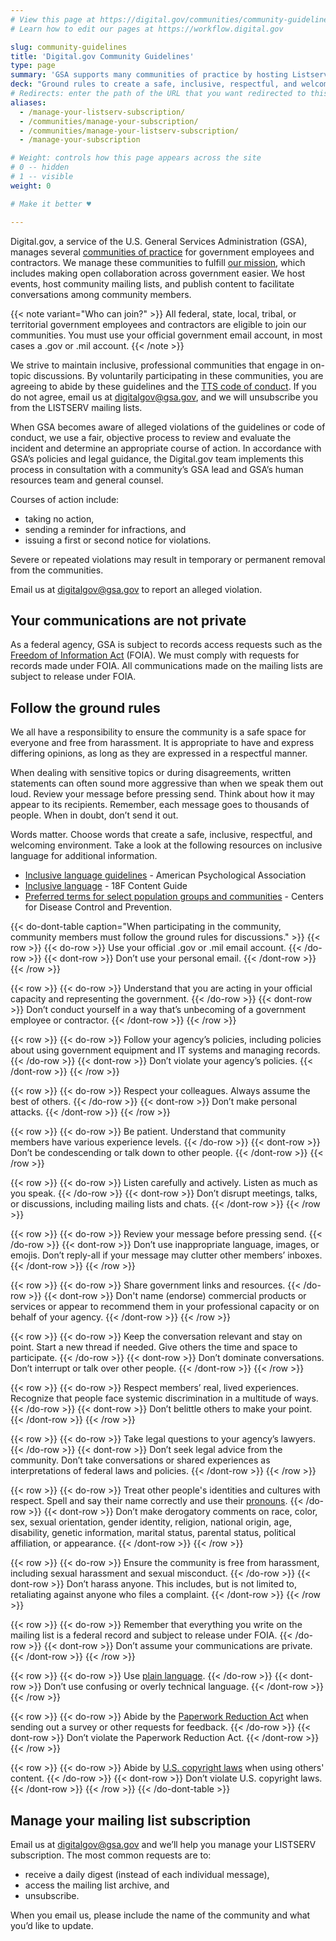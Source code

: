 ```yaml
---
# View this page at https://digital.gov/communities/community-guidelines
# Learn how to edit our pages at https://workflow.digital.gov

slug: community-guidelines
title: 'Digital.gov Community Guidelines'
type: page
summary: 'GSA supports many communities of practice by hosting Listservs which provide our Digital.gov community with an easy way to collaborate, ask questions, and share information.'
deck: "Ground rules to create a safe, inclusive, respectful, and welcoming environment"
# Redirects: enter the path of the URL that you want redirected to this page. The 4th one is temporary until we can build 2nd page
aliases:
  - /manage-your-listserv-subscription/
  - /communities/manage-your-subscription/
  - /communities/manage-your-listserv-subscription/
  - /manage-your-subscription

# Weight: controls how this page appears across the site
# 0 -- hidden
# 1 -- visible
weight: 0

# Make it better ♥

---
```


Digital.gov, a service of the U.S. General Services Administration (GSA), manages several [communities of practice](https://digital.gov/communities/) for government employees and contractors. We manage these communities to fulfill [our mission](https://digital.gov/about/), which includes making open collaboration across government easier. We host events, host community mailing lists, and publish content to facilitate conversations among community members.

{{< note variant="Who can join?" >}}
All federal, state, local, tribal, or territorial government employees and contractors are eligible to join our communities. You must use your official government email account, in most cases a .gov or .mil account.
{{< /note >}}

We strive to maintain inclusive, professional communities that engage in on-topic discussions. By voluntarily participating in these communities, you are agreeing to abide by these guidelines and the [TTS code of conduct](https://handbook.tts.gsa.gov/about-us/code-of-conduct/). If you do not agree, email us at [digitalgov@gsa.gov](mailto:digitalgov@gsa.gov), and we will unsubscribe you from the LISTSERV mailing lists.

When GSA becomes aware of alleged violations of the guidelines or code of conduct, we use a fair, objective process to review and evaluate the incident and determine an appropriate course of action. In accordance with GSA’s policies and legal guidance, the Digital.gov team implements this process in consultation with a community’s GSA lead and GSA’s human resources team and general counsel.

Courses of action include:
* taking no action,
* sending a reminder for infractions, and
* issuing a first or second notice for violations.

Severe or repeated violations may result in temporary or permanent removal from the communities.

Email us at [digitalgov@gsa.gov](mailto:digitalgov@gsa.gov) to report an alleged violation.

## Your communications are not private

As a federal agency, GSA is subject to records access requests such as the [Freedom of Information Act](https://www.gsa.gov/reference/freedom-of-information-act-foia) (FOIA). We must comply with requests for records made under FOIA. All communications made on the mailing lists are subject to release under FOIA.

## Follow the ground rules

We all have a responsibility to ensure the community is a safe space for everyone and free from harassment. It is appropriate to have and express differing opinions, as long as they are expressed in a respectful manner.

When dealing with sensitive topics or during disagreements, written statements can often sound more aggressive than when we speak them out loud. Review your message before pressing send. Think about how it may appear to its recipients. Remember, each message goes to thousands of people. When in doubt, don’t send it out.

Words matter. Choose words that create a safe, inclusive, respectful, and welcoming environment. Take a look at the following resources on inclusive language for additional information.

* [Inclusive language guidelines](https://www.apa.org/about/apa/equity-diversity-inclusion/language-guidelines) - American Psychological Association
* [Inclusive language](https://content-guide.18f.gov/our-style/inclusive-language/) - 18F Content Guide
* [Preferred terms for select population groups and communities](https://www.cdc.gov/healthcommunication/Preferred_Terms.html) - Centers for Disease Control and Prevention.


{{< do-dont-table caption="When participating in the community, community members must follow the ground rules for discussions." >}}
  {{< row >}}
    {{< do-row >}} Use your official .gov or .mil email account. {{< /do-row >}}
    {{< dont-row >}} Don’t use your personal email. {{< /dont-row >}}
  {{< /row >}}

  {{< row >}}
    {{< do-row >}} Understand that you are acting in your official capacity and representing the government. {{< /do-row >}}
    {{< dont-row >}} Don’t conduct yourself in a way that’s unbecoming of a government employee or contractor. {{< /dont-row >}}
  {{< /row >}}

  {{< row >}}
    {{< do-row >}} Follow your agency’s policies, including policies about using government equipment and IT systems and managing records. {{< /do-row >}}
    {{< dont-row >}} Don’t violate your agency’s policies. {{< /dont-row >}}
  {{< /row >}}

  {{< row >}}
    {{< do-row >}} Respect your colleagues. Always assume the best of others. {{< /do-row >}}
    {{< dont-row >}} Don’t make personal attacks. {{< /dont-row >}}
  {{< /row >}}

  {{< row >}}
    {{< do-row >}} Be patient. Understand that community members have various experience levels. {{< /do-row >}}
    {{< dont-row >}} Don’t be condescending or talk down to other people. {{< /dont-row >}}
  {{< /row >}}

  {{< row >}}
    {{< do-row >}} Listen carefully and actively. Listen as much as you speak. {{< /do-row >}}
    {{< dont-row >}} Don’t disrupt meetings, talks, or discussions, including mailing lists and chats. {{< /dont-row >}}
  {{< /row >}}

  {{< row >}}
    {{< do-row >}} Review your message before pressing send. {{< /do-row >}}
    {{< dont-row >}} Don’t use inappropriate language, images, or emojis. Don’t reply-all if your message may clutter other members’ inboxes. {{< /dont-row >}}
  {{< /row >}}

  {{< row >}}
    {{< do-row >}} Share government links and resources. {{< /do-row >}}
    {{< dont-row >}} Don't name (endorse) commercial products or services or appear to recommend them in your professional capacity or on behalf of your agency. {{< /dont-row >}}
  {{< /row >}}

  {{< row >}}
    {{< do-row >}} Keep the conversation relevant and stay on point. Start a new thread if needed. Give others the time and space to participate. {{< /do-row >}}
    {{< dont-row >}} Don’t dominate conversations. Don’t interrupt or talk over other people. {{< /dont-row >}}
  {{< /row >}}

  {{< row >}}
    {{< do-row >}} Respect members’ real, lived experiences. Recognize that people face systemic discrimination in a multitude of ways. {{< /do-row >}}
    {{< dont-row >}} Don’t belittle others to make your point. {{< /dont-row >}}
  {{< /row >}}

  {{< row >}}
    {{< do-row >}} Take legal questions to your agency’s lawyers. {{< /do-row >}}
    {{< dont-row >}} Don’t seek legal advice from the community. Don’t take conversations or shared experiences as interpretations of federal laws and policies. {{< /dont-row >}}
  {{< /row >}}

  {{< row >}}
    {{< do-row >}} Treat other people's identities and cultures with respect. Spell and say their name correctly and use their [pronouns](https://digital.gov/resources/an-introduction-to-pronouns/). {{< /do-row >}}
    {{< dont-row >}} Don’t make derogatory comments on race, color, sex, sexual orientation, gender identity, religion, national origin, age, disability, genetic information, marital status, parental status, political affiliation, or appearance. {{< /dont-row >}}
  {{< /row >}}

  {{< row >}}
    {{< do-row >}} Ensure the community is free from harassment, including sexual harassment and sexual misconduct. {{< /do-row >}}
    {{< dont-row >}} Don’t harass anyone. This includes, but is not limited to, retaliating against anyone who files a complaint. {{< /dont-row >}}
  {{< /row >}}

  {{< row >}}
    {{< do-row >}} Remember that everything you write on the mailing list is a federal record and subject to release under FOIA. {{< /do-row >}}
    {{< dont-row >}} Don’t assume your communications are private. {{< /dont-row >}}
  {{< /row >}}

  {{< row >}}
    {{< do-row >}} Use <a href="https://www.plainlanguage.gov/" class="usa-link usa-link--external">plain language</a>. {{< /do-row >}}
    {{< dont-row >}} Don’t use confusing or overly technical language. {{< /dont-row >}}
  {{< /row >}}

  {{< row >}}
    {{< do-row >}} Abide by the <a href="https://pra.digital.gov/" class="usa-link usa-link--external">Paperwork Reduction Act</a> when sending out a survey or other requests for feedback. {{< /do-row >}}
    {{< dont-row >}} Don’t violate the Paperwork Reduction Act. {{< /dont-row >}}
  {{< /row >}}

  {{< row >}}
    {{< do-row >}} Abide by <a href="https://www.usa.gov/government-works" class="usa-link usa-link--external">U.S. copyright laws</a> when using others' content. {{< /do-row >}}
    {{< dont-row >}} Don’t violate U.S. copyright laws. {{< /dont-row >}}
  {{< /row >}}
{{< /do-dont-table >}}

## Manage your mailing list subscription
Email us at [digitalgov@gsa.gov](mailto:digitalgov@gsa.gov) and we’ll help you manage your LISTSERV subscription. The most common requests are to:
* receive a daily digest (instead of each individual message),
* access the mailing list archive, and
* unsubscribe.

When you email us, please include the name of the community and what you’d like to update.
